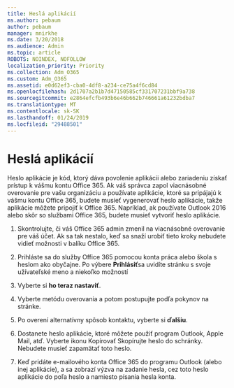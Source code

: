 ```yaml
---
title: Heslá aplikácií
ms.author: pebaum
author: pebaum
manager: mnirkhe
ms.date: 3/20/2018
ms.audience: Admin
ms.topic: article
ROBOTS: NOINDEX, NOFOLLOW
localization_priority: Priority
ms.collection: Adm_O365
ms.custom: Adm_O365
ms.assetid: e0d62ef3-cba0-4df8-a234-ce75a4f6cd84
ms.openlocfilehash: 2d1707a2b1b7d47150585cf331707231bbf9a738
ms.sourcegitcommit: e2864efcfb493b6e46b662b746661a61232bdba7
ms.translationtype: MT
ms.contentlocale: sk-SK
ms.lasthandoff: 01/24/2019
ms.locfileid: "29488501"
---
```

# <a name="app-passwords"></a>Heslá aplikácií

Heslo aplikácie je kód, ktorý dáva povolenie aplikácii alebo zariadeniu získať prístup k vášmu kontu Office 365. Ak váš správca zapol viacnásobné overovanie pre vašu organizáciu a používate aplikácie, ktoré sa pripájajú k vášmu kontu Office 365, budete musieť vygenerovať heslo aplikácie, takže aplikácie môžete pripojiť k Office 365. Napríklad, ak používate Outlook 2016 alebo skôr so službami Office 365, budete musieť vytvoriť heslo aplikácie.
  
1. Skontrolujte, či váš Office 365 admin zmenil na viacnásobné overovanie pre váš účet. Ak sa tak nestalo, keď sa snaží urobiť tieto kroky nebudete vidieť možnosti v balíku Office 365.
    
2. Prihláste sa do služby Office 365 pomocou konta práca alebo škola s heslom ako obyčajne. Po výbere **Prihlásiť**sa uvidíte stránku s svoje užívateľské meno a niekoľko možností 
    
3. Vyberte si **ho teraz nastaviť**. 
    
4. Vyberte metódu overovania a potom postupujte podľa pokynov na stránke.
    
5. Po overení alternatívny spôsob kontaktu, vyberte si **ďalšiu**. 
    
6. Dostanete heslo aplikácie, ktoré môžete použiť program Outlook, Apple Mail, atď. Vyberte ikonu Kopírovať Skopírujte heslo do schránky. Nebudete musieť zapamätať toto heslo. 
    
7. Keď pridáte e-mailového konta Office 365 do programu Outlook (alebo inej aplikácie), a sa zobrazí výzva na zadanie hesla, cez toto heslo aplikácie do poľa heslo a namiesto písania hesla konta. 
    

